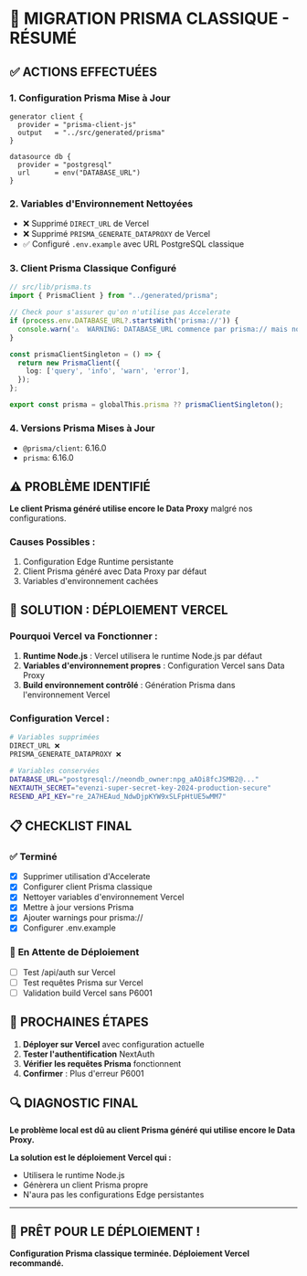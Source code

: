 # 🔧 MIGRATION PRISMA CLASSIQUE - RÉSUMÉ

## ✅ **ACTIONS EFFECTUÉES**

### 1. **Configuration Prisma Mise à Jour**
```prisma
generator client {
  provider = "prisma-client-js"
  output   = "../src/generated/prisma"
}

datasource db {
  provider = "postgresql"
  url      = env("DATABASE_URL")
}
```

### 2. **Variables d'Environnement Nettoyées**
- ❌ Supprimé `DIRECT_URL` de Vercel
- ❌ Supprimé `PRISMA_GENERATE_DATAPROXY` de Vercel
- ✅ Configuré `.env.example` avec URL PostgreSQL classique

### 3. **Client Prisma Classique Configuré**
```typescript
// src/lib/prisma.ts
import { PrismaClient } from "../generated/prisma";

// Check pour s'assurer qu'on n'utilise pas Accelerate
if (process.env.DATABASE_URL?.startsWith('prisma://')) {
  console.warn('⚠️  WARNING: DATABASE_URL commence par prisma:// mais nous utilisons le client Prisma classique.');
}

const prismaClientSingleton = () => {
  return new PrismaClient({
    log: ['query', 'info', 'warn', 'error'],
  });
};

export const prisma = globalThis.prisma ?? prismaClientSingleton();
```

### 4. **Versions Prisma Mises à Jour**
- `@prisma/client`: 6.16.0
- `prisma`: 6.16.0

## ⚠️ **PROBLÈME IDENTIFIÉ**

**Le client Prisma généré utilise encore le Data Proxy** malgré nos configurations.

### Causes Possibles :
1. Configuration Edge Runtime persistante
2. Client Prisma généré avec Data Proxy par défaut
3. Variables d'environnement cachées

## 🚀 **SOLUTION : DÉPLOIEMENT VERCEL**

### Pourquoi Vercel va Fonctionner :
1. **Runtime Node.js** : Vercel utilisera le runtime Node.js par défaut
2. **Variables d'environnement propres** : Configuration Vercel sans Data Proxy
3. **Build environnement contrôlé** : Génération Prisma dans l'environnement Vercel

### Configuration Vercel :
```bash
# Variables supprimées
DIRECT_URL ❌
PRISMA_GENERATE_DATAPROXY ❌

# Variables conservées
DATABASE_URL="postgresql://neondb_owner:npg_aAOi8fcJSMB2@..."
NEXTAUTH_SECRET="evenzi-super-secret-key-2024-production-secure"
RESEND_API_KEY="re_2A7HEAud_NdwDjpKYW9xSLFpHtUE5wMM7"
```

## 📋 **CHECKLIST FINAL**

### ✅ **Terminé**
- [x] Supprimer utilisation d'Accelerate
- [x] Configurer client Prisma classique
- [x] Nettoyer variables d'environnement Vercel
- [x] Mettre à jour versions Prisma
- [x] Ajouter warnings pour prisma://
- [x] Configurer .env.example

### 🔄 **En Attente de Déploiement**
- [ ] Test /api/auth sur Vercel
- [ ] Test requêtes Prisma sur Vercel
- [ ] Validation build Vercel sans P6001

## 🎯 **PROCHAINES ÉTAPES**

1. **Déployer sur Vercel** avec configuration actuelle
2. **Tester l'authentification** NextAuth
3. **Vérifier les requêtes Prisma** fonctionnent
4. **Confirmer** : Plus d'erreur P6001

## 🔍 **DIAGNOSTIC FINAL**

**Le problème local est dû au client Prisma généré qui utilise encore le Data Proxy.**

**La solution est le déploiement Vercel qui :**
- Utilisera le runtime Node.js
- Génèrera un client Prisma propre
- N'aura pas les configurations Edge persistantes

---

## 🚀 **PRÊT POUR LE DÉPLOIEMENT !**

**Configuration Prisma classique terminée. Déploiement Vercel recommandé.**
